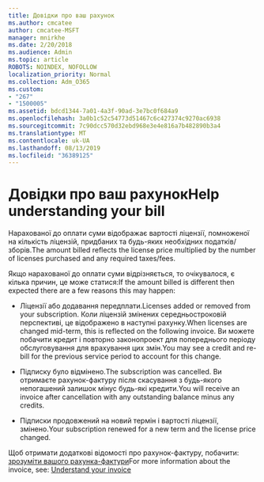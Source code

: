 ```yaml
---
title: Довідки про ваш рахунок
ms.author: cmcatee
author: cmcatee-MSFT
manager: mnirkhe
ms.date: 2/20/2018
ms.audience: Admin
ms.topic: article
ROBOTS: NOINDEX, NOFOLLOW
localization_priority: Normal
ms.collection: Adm_O365
ms.custom:
- "267"
- "1500005"
ms.assetid: bdcd1344-7a01-4a3f-90ad-3e7bc0f684a9
ms.openlocfilehash: 3a0b1c52c54773d51467c6c427374c9270ac6938
ms.sourcegitcommit: 7c90dcc570d32ebd968e3e4e816a7b482890b3a4
ms.translationtype: MT
ms.contentlocale: uk-UA
ms.lasthandoff: 08/13/2019
ms.locfileid: "36389125"
---
```

# <a name="help-understanding-your-bill"></a><span data-ttu-id="3f65e-102">Довідки про ваш рахунок</span><span class="sxs-lookup"><span data-stu-id="3f65e-102">Help understanding your bill</span></span>

<span data-ttu-id="3f65e-103">Нарахованої до оплати суми відображає вартості ліцензії, помноженої на кількість ліцензій, придбаних та будь-яких необхідних податків/зборів.</span><span class="sxs-lookup"><span data-stu-id="3f65e-103">The amount billed reflects the license price multiplied by the number of licenses purchased and any required taxes/fees.</span></span>
  
<span data-ttu-id="3f65e-104">Якщо нарахованої до оплати суми відрізняється, то очікувалося, є кілька причин, це може статися:</span><span class="sxs-lookup"><span data-stu-id="3f65e-104">If the amount billed is different then expected there are a few reasons this may happen:</span></span>
  
- <span data-ttu-id="3f65e-105">Ліцензії або додавання передплати.</span><span class="sxs-lookup"><span data-stu-id="3f65e-105">Licenses added or removed from your subscription.</span></span> <span data-ttu-id="3f65e-106">Коли ліцензій змінених середньостроковій перспективі, це відображено в наступні рахунку.</span><span class="sxs-lookup"><span data-stu-id="3f65e-106">When licenses are changed mid-term, this is reflected on the following invoice.</span></span> <span data-ttu-id="3f65e-107">Ви можете побачити кредит і повторно законопроект для попереднього періоду обслуговування для врахування цих змін.</span><span class="sxs-lookup"><span data-stu-id="3f65e-107">You may see a credit and re-bill for the previous service period to account for this change.</span></span>

- <span data-ttu-id="3f65e-108">Підписку було відмінено.</span><span class="sxs-lookup"><span data-stu-id="3f65e-108">The subscription was cancelled.</span></span> <span data-ttu-id="3f65e-109">Ви отримаєте рахунок-фактуру після скасування з будь-якого непогашений залишок мінус будь-які кредити.</span><span class="sxs-lookup"><span data-stu-id="3f65e-109">You will receive an invoice after cancellation with any outstanding balance minus any credits.</span></span>

- <span data-ttu-id="3f65e-110">Підписки продовжений на новий термін і вартості ліцензії, змінено.</span><span class="sxs-lookup"><span data-stu-id="3f65e-110">Your subscription renewed for a new term and the license price changed.</span></span>

<span data-ttu-id="3f65e-111">Щоб отримати додаткові відомості про рахунок-фактуру, побачити: [зрозуміти вашого рахунка-фактури](https://docs.microsoft.com/en-us/office365/admin/subscriptions-and-billing/understand-your-invoice)</span><span class="sxs-lookup"><span data-stu-id="3f65e-111">For more information about the invoice, see: [Understand your invoice](https://docs.microsoft.com/en-us/office365/admin/subscriptions-and-billing/understand-your-invoice)</span></span>